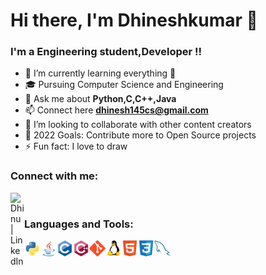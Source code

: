 # Hi there, I'm Dhineshkumar 👋 
### I'm a  Engineering student,Developer !!
- 🌱 I’m currently learning everything 🤣
- 🎓 Pursuing Computer Science and Engineering
- 💬 Ask me about **Python,C,C++,Java**
- 📫 Connect here **dhinesh145cs@gmail.com**
- 👯 I’m looking to collaborate with other content creators
- 🥅 2022 Goals: Contribute more to Open Source projects
- ⚡ Fun fact: I love to draw 
### Connect with me:
[<img align="left" alt="Dhinu | LinkedIn" width="22px" src="https://cdn.jsdelivr.net/npm/simple-icons@v3/icons/linkedin.svg" />][linkedin]
<br />
### Languages and Tools:

<img align="left" alt="Python" width="26px" src="https://github.com/devicons/devicon/blob/master/icons/python/python-original.svg" />
<img align="left" alt="Java" width="26px" src="https://github.com/devicons/devicon/blob/master/icons/java/java-original.svg" />
<img align="left" alt="C" width="26px" src="https://github.com/devicons/devicon/blob/master/icons/c/c-original.svg" />
<img align="left" alt="C++" width="26px" src="https://github.com/devicons/devicon/blob/master/icons/cplusplus/cplusplus-original.svg" />
<img align="left" alt="Git" width="26px" src="https://github.com/devicons/devicon/blob/master/icons/git/git-original.svg" />
<img align="left" alt="Linux" width="26px" src="https://github.com/devicons/devicon/blob/master/icons/linux/linux-original.svg" />
<img align="left" alt="HTML5" width="26px" src="https://github.com/devicons/devicon/blob/master/icons/html5/html5-original.svg" />
<img align="left" alt="CSS3" width="26px" src="https://github.com/devicons/devicon/blob/master/icons/css3/css3-original.svg" />
<img align="left" alt="MySQL" width="26px" src="https://github.com/devicons/devicon/blob/master/icons/mysql/mysql-original.svg" />

<br />

[linkedin]: https://www.linkedin.com/in/dhineshkumar-engineer-
